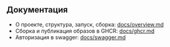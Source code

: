 ## Документация

- О проекте, структура, запуск, сборка: [docs/overview.md](docs/overview.md)
- Сборка и публикация образов в GHCR: [docs/ghcr.md](docs/ghcr.md)
- Авторизация в swagger: [docs/swagger.md](docs/swagger.md)

